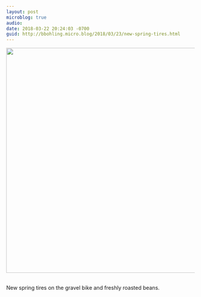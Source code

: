 ```yaml
---
layout: post
microblog: true
audio: 
date: 2018-03-22 20:24:03 -0700
guid: http://bbohling.micro.blog/2018/03/23/new-spring-tires.html
---
```


<a href="http://micro.brandonbohling.com/uploads/2018/edfa0a3bcd.jpg"><img src="http://micro.brandonbohling.com/uploads/2018/edfa0a3bcd.jpg" width="600" height="450" style="height: auto;" class="sunlit_image" /></a>

<br />New spring tires on the gravel bike and freshly roasted beans.
